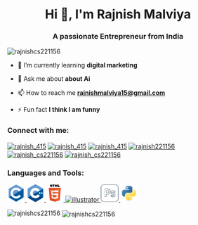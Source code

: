 <h1 align="center">Hi 👋, I'm Rajnish Malviya</h1>
<h3 align="center">A passionate Entrepreneur from India</h3>

<p align="left"> <img src="https://komarev.com/ghpvc/?username=rajnishcs221156&label=Profile%20views&color=0e75b6&style=flat" alt="rajnishcs221156" /> </p>

- 🌱 I’m currently learning **digital marketing**

- 💬 Ask me about **about Ai**

- 📫 How to reach me **rajnishmalviya15@gmail.com**

- ⚡ Fun fact **I think I am funny**

<h3 align="left">Connect with me:</h3>
<p align="left">
<a href="https://twitter.com/rajnish_415" target="blank"><img align="center" src="https://raw.githubusercontent.com/rahuldkjain/github-profile-readme-generator/master/src/images/icons/Social/twitter.svg" alt="rajnish_415" height="30" width="40" /></a>
<a href="https://linkedin.com/in/rajnish_415" target="blank"><img align="center" src="https://raw.githubusercontent.com/rahuldkjain/github-profile-readme-generator/master/src/images/icons/Social/linked-in-alt.svg" alt="rajnish_415" height="30" width="40" /></a>
<a href="https://instagram.com/rajnish_415" target="blank"><img align="center" src="https://raw.githubusercontent.com/rahuldkjain/github-profile-readme-generator/master/src/images/icons/Social/instagram.svg" alt="rajnish_415" height="30" width="40" /></a>
<a href="https://www.codechef.com/users/rajnish221156" target="blank"><img align="center" src="https://cdn.jsdelivr.net/npm/simple-icons@3.1.0/icons/codechef.svg" alt="rajnish221156" height="30" width="40" /></a>
<a href="https://www.hackerrank.com/rajnish_cs221156" target="blank"><img align="center" src="https://raw.githubusercontent.com/rahuldkjain/github-profile-readme-generator/master/src/images/icons/Social/hackerrank.svg" alt="rajnish_cs221156" height="30" width="40" /></a>
<a href="https://www.leetcode.com/rajnish_cs221156" target="blank"><img align="center" src="https://raw.githubusercontent.com/rahuldkjain/github-profile-readme-generator/master/src/images/icons/Social/leet-code.svg" alt="rajnish_cs221156" height="30" width="40" /></a>
</p>

<h3 align="left">Languages and Tools:</h3>
<p align="left"> <a href="https://www.cprogramming.com/" target="_blank" rel="noreferrer"> <img src="https://raw.githubusercontent.com/devicons/devicon/master/icons/c/c-original.svg" alt="c" width="40" height="40"/> </a> <a href="https://www.w3schools.com/cpp/" target="_blank" rel="noreferrer"> <img src="https://raw.githubusercontent.com/devicons/devicon/master/icons/cplusplus/cplusplus-original.svg" alt="cplusplus" width="40" height="40"/> </a> <a href="https://www.w3.org/html/" target="_blank" rel="noreferrer"> <img src="https://raw.githubusercontent.com/devicons/devicon/master/icons/html5/html5-original-wordmark.svg" alt="html5" width="40" height="40"/> </a> <a href="https://www.adobe.com/in/products/illustrator.html" target="_blank" rel="noreferrer"> <img src="https://www.vectorlogo.zone/logos/adobe_illustrator/adobe_illustrator-icon.svg" alt="illustrator" width="40" height="40"/> </a> <a href="https://www.photoshop.com/en" target="_blank" rel="noreferrer"> <img src="https://raw.githubusercontent.com/devicons/devicon/master/icons/photoshop/photoshop-line.svg" alt="photoshop" width="40" height="40"/> </a> <a href="https://www.python.org" target="_blank" rel="noreferrer"> <img src="https://raw.githubusercontent.com/devicons/devicon/master/icons/python/python-original.svg" alt="python" width="40" height="40"/> </a> </p>

<p><img align="left" src="https://github-readme-stats.vercel.app/api/top-langs?username=rajnishcs221156&show_icons=true&locale=en&layout=compact" alt="rajnishcs221156" /></p>

<p>&nbsp;<img align="center" src="https://github-readme-stats.vercel.app/api?username=rajnishcs221156&show_icons=true&locale=en" alt="rajnishcs221156" /></p>
